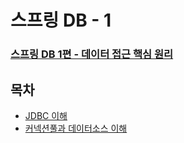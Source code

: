 # 스프링 DB - 1
### [스프링 DB 1편 - 데이터 접근 핵심 원리](https://www.inflearn.com/course/%EC%8A%A4%ED%94%84%EB%A7%81-db-1/dashboard)

## 목차
- [JDBC 이해](jdbc.md) 
- [커넥션풀과 데이터소스 이해](connectionpoll.md)